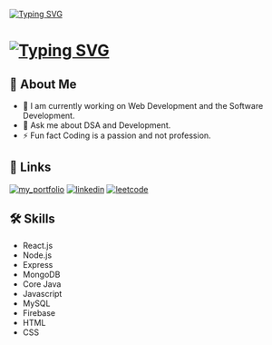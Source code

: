 [![Typing SVG](https://readme-typing-svg.demolab.com?font=Fira+Code&weight=455&size=44&duration=4900&pause=8000&color=F77933&center=true&vCenter=true&width=435&lines=I'm+Harsh+Sharma)](https://git.io/typing-svg)
#                             [![Typing SVG](https://readme-typing-svg.demolab.com/?lines=Enthusiastic+Web+Developer+⚡;Passionate+Java+Developer+⚡;Student+OF+CSE+📫)](https://git.io/typing-svg)
                                                              
 

## 🚀 About Me
- 🔭 I am currently working on Web Development and the Software Development.
- 💬 Ask me about DSA and Development.
- ⚡ Fun fact Coding is a passion and not profession.


## 🔗 Links
[![my_portfolio](https://img.shields.io/badge/my_portfolio-000?style=for-the-badge&logo=ko-fi&logoColor=white)](https://harsh-01.vercel.app/) 
[![linkedin](https://img.shields.io/badge/linkedin-0A66C2?style=for-the-badge&logo=linkedin&logoColor=white)](https://www.linkedin.com/in/harsh-sharma-01jan2002/)
[![leetcode](https://img.shields.io/badge/leetcode-0A66C2?style=for-the-badge&logo=leetcode&logoColor=white)](https://leetcode.com/LogicMaestro_01/)



## 🛠 Skills
- React.js
- Node.js
- Express
- MongoDB
- Core Java
- Javascript
- MySQL
- Firebase
- HTML
- CSS


<!---
Harshsharma008/Harshsharma008 is a ✨ special ✨ repository because its `README.md` (this file) appears on your GitHub profile.
You can click the Preview link to take a look at your changes.
--->
